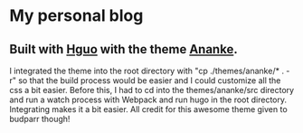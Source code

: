 # My personal blog

## Built with [Hguo](http://gohugo.io/) with the theme [Ananke](https://github.com/budparr/gohugo-theme-ananke).

I integrated the theme into the root directory with "cp ./themes/ananke/* . -r" so that the build process would be easier and I could customize all the css a bit easier. Before this, I had to cd into the themes/ananke/src directory and run a watch process with Webpack and run hugo in the root directory. Integrating makes it a bit easier. All credit for this awesome theme given to budparr though!

